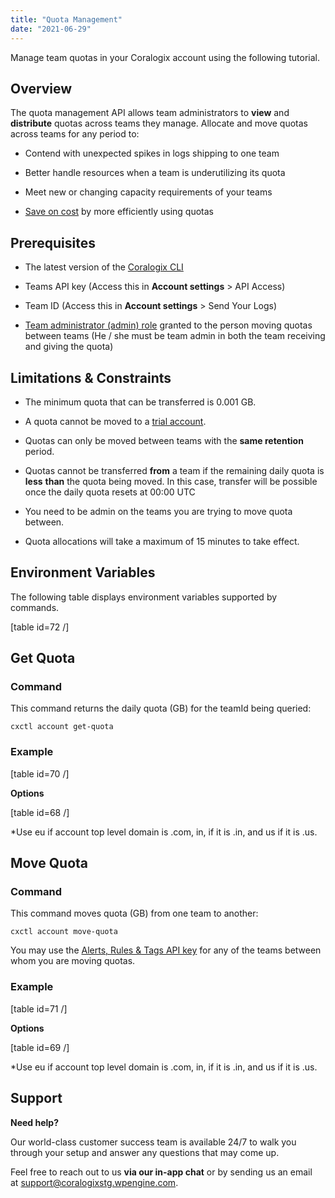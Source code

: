 ```yaml
---
title: "Quota Management"
date: "2021-06-29"
---
```


Manage team quotas in your Coralogix account using the following tutorial.

## Overview

The quota management API allows team administrators to **view** and **distribute** quotas across teams they manage. Allocate and move quotas across teams for any period to:

- Contend with unexpected spikes in logs shipping to one team

- Better handle resources when a team is underutilizing its quota

- Meet new or changing capacity requirements of your teams 

- [Save on cost](https://coralogixstg.wpengine.com/pricing/) by more efficiently using quotas

## Prerequisites

- The latest version of the [Coralogix CLI](https://coralogixstg.wpengine.com/tutorials/coralogix-cli/)

- Teams API key (Access this in **Account settings** > API Access)

- Team ID (Access this in **Account settings** > Send Your Logs)

- [Team administrator (admin) role](https://coralogixstg.wpengine.com/docs/user-team-management/) granted to the person moving quotas between teams (He / she must be team admin in both the team receiving and giving the quota)

## Limitations & Constraints

- The minimum quota that can be transferred is 0.001 GB.

- A quota cannot be moved to a [trial account](https://signup.coralogixstg.wpengine.com/#/).

- Quotas can only be moved between teams with the **same retention** period.

- Quotas cannot be transferred **from** a team if the remaining daily quota is **less** **than** the quota being moved. In this case, transfer will be possible once the daily quota resets at 00:00 UTC

- You need to be admin on the teams you are trying to move quota between.

- Quota allocations will take a maximum of 15 minutes to take effect.

## Environment Variables

The following table displays environment variables supported by commands.

\[table id=72 /\]

## Get Quota

### Command

This command returns the daily quota (GB) for the teamId being queried:

`cxctl account get-quota`

### Example

\[table id=70 /\]

**Options**

\[table id=68 /\]

\*Use eu if account top level domain is .com, in, if it is .in, and us if it is .us.

## Move Quota

### Command

This command moves quota (GB) from one team to another:

`cxctl account move-quota`

You may use the [Alerts, Rules & Tags API key](https://coralogix.com/docs/alerts-rules-tags-api-key/) for any of the teams between whom you are moving quotas.

### Example

\[table id=71 /\]

**Options**

\[table id=69 /\]

\*Use eu if account top level domain is .com, in, if it is .in, and us if it is .us.

## Support

**Need help?**

Our world-class customer success team is available 24/7 to walk you through your setup and answer any questions that may come up.

Feel free to reach out to us **via our in-app chat** or by sending us an email at [support@coralogixstg.wpengine.com](mailto:support@coralogixstg.wpengine.com).
